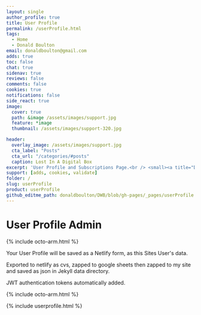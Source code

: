 ```yaml
---
layout: single
author_profile: true
title: User Profile
permalink: /userProfile.html
tags:
  - Home
  - Donald Boulton
email: donaldboulton@gmail.com
adds: true
toc: false
chat: true
sidenav: true
reviews: false
comments: false
cookies: true
notifications: false
side_react: true
image:
  cover: true
  path: &image /assets/images/support.jpg
  feature: *image
  thumbnail: /assets/images/support-320.jpg

header:
  overlay_image: /assets/images/support.jpg
  cta_label: "Posts"
  cta_url: "/categories/#posts"
  caption: Lost In A Digital Box
excerpt: 'User Profile and Subscriptions Page.<br /> <small><a title="Don Boulton" href="https://donboulton.com">Jekyll Node Netlify CMS & React Webpack Identity Build</a></small><br /><br /> {::nomarkdown}<iframe title="Github" style="display: inline-block;" src="https://ghbtns.com/github-btn.html?user=donaldboulton&repo=DWB&type=star&count=true&size=large" frameborder="0" scrolling="0" width="160px" height="30px"></iframe> <iframe title="Fork" style="display: inline-block;" src="https://ghbtns.com/github-btn.html?user=donaldboulton&repo=DWB&type=fork&count=true&size=large" frameborder="0" scrolling="0" width="158px" height="30px"></iframe>{:/nomarkdown}'
support: [adds, cookies, validate]
folder: /
slug: userProfile
product: userProfile
github_editme_path: donaldboulton/DWB/blob/gh-pages/_pages/userProfile.md
---
```


# User Profile Admin

{% include octo-arm.html %}

Your User Profile will be saved as a Netlify form, as this Sites User's data.

Exported to netlify as cvs, zapped to google sheets then zapped to my site and saved as json in Jekyll data directory.

JWT authentication tokens automatically added.

{% include octo-arm.html %}

{% include userprofile.html %}
